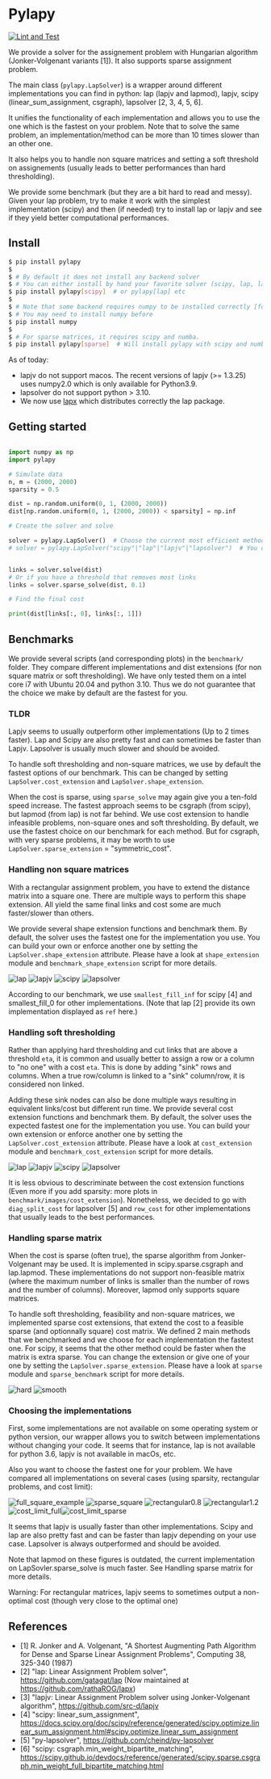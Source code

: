 # Pylapy

[![Lint and Test](https://github.com/raphaelreme/pylapy/actions/workflows/tests.yml/badge.svg)](https://github.com/raphaelreme/pylapy/actions/workflows/tests.yml)

We provide a solver for the assignement problem with Hungarian algorithm (Jonker-Volgenant variants [1]). It also supports sparse assignment problem.

The main class (`pylapy.LapSolver`) is a wrapper around different implementations you can find in python: lap (lapjv and lapmod), lapjv, scipy (linear_sum_assignment, csgraph), lapsolver [2, 3, 4, 5, 6].

It unifies the functionality of each implementation and allows you to use the one which is the fastest
on your problem. Note that to solve the same problem, an implementation/method can be more than 10 times slower than an other one.

It also helps you to handle non square matrices and setting a soft threshold on assignements (usually leads
to better performances than hard thresholding).

We provide some benchmark (but they are a bit hard to read and messy). Given your lap problem, try to make it work with the simplest implementation (scipy) and then (if needed) try to install lap or lapjv and see if they yield better computational performances.


## Install

```bash
$ pip install pylapy
$
$ # By default it does not install any backend solver
$ # You can either install by hand your favorite solver (scipy, lap, lapjv, lapsolver)
$ pip install pylapy[scipy]  # or pylapy[lap] etc
$
$ # Note that some backend requires numpy to be installed correctly [for instance, the old lap distribution]
$ # You may need to install numpy before
$ pip install numpy
$
$ # For sparse matrices, it requires scipy and numba.
$ pip install pylapy[sparse]  # Will install pylapy with scipy and numba
```

As of today:
- lapjv do not support macos. The recent versions of lapjv (>= 1.3.25) uses numpy2.0 which is only available for Python3.9.
- lapsolver do not support python > 3.10.
- We now use [lapx](https://github.com/rathaROG/lapx) which distributes correctly the lap package.


## Getting started

```python

import numpy as np
import pylapy

# Simulate data
n, m = (2000, 2000)
sparsity = 0.5

dist = np.random.uniform(0, 1, (2000, 2000))
dist[np.random.uniform(0, 1, (2000, 2000)) < sparsity] = np.inf

# Create the solver and solve

solver = pylapy.LapSolver()  # Choose the current most efficient method that is installed
# solver = pylapy.LapSolver("scipy"|"lap"|"lapjv"|"lapsolver")  # You can choose which method you rather use


links = solver.solve(dist)
# Or if you have a threshold that removes most links
links = solver.sparse_solve(dist, 0.1)

# Find the final cost

print(dist[links[:, 0], links[:, 1]])
```

## Benchmarks

We provide several scripts (and corresponding plots) in the `benchmark/` folder. They compare different implementations
and dist extensions (for non square matrix or soft thresholding). We have only tested them on a intel core i7 with Ubuntu 20.04
and python 3.10. Thus we do not guarantee that the choice we make by default are the fastest for you. 

### TLDR
Lapjv seems to usually outperform other implementations (Up to 2 times faster). Lap and Scipy are also pretty fast and can sometimes be faster than Lapjv. Lapsolver is usually much slower and should be avoided.

To handle soft thresholding and non-square matrices, we use by default the fastest options of our benchmark. This can be changed by setting
`LapSolver.cost_extension` and `LapSolver.shape_extension`.

When the cost is sparse, using `sparse_solve` may again give you a ten-fold speed increase. The fastest approach seems to be csgraph (from scipy), but lapmod (from lap) is not far behind. We use cost extension to handle infeasible problems, non-square ones and soft thresholding. By default, we use the fastest choice on our benchmark for each method. But for csgraph, with very sparse problems, it may be worth to use `LapSolver.sparse_extension` = "symmetric_cost".


### Handling non square matrices

With a rectangular assignment problem, you have to extend the distance matrix into a square one. There are multiple ways
to perform this shape extension. All yield the same final links and cost some are much faster/slower than others.

We provide several shape extension functions and benchmark them. By default, the solver uses the fastest one for the implementation you use.
You can build your own or enforce another one by setting the `LapSolver.shape_extension` attribute. Please have a look at
`shape_extension` module and `benchmark_shape_extension` script for more details.

![lap](./benchmark/images/shape_extension/lap.png) ![lapjv](./benchmark/images/shape_extension/lapjv.png) ![scipy](./benchmark/images/shape_extension/scipy.png)
![lapsolver](./benchmark/images/shape_extension/lapsolver.png)

According to our benchmark, we use `smallest_fill_inf` for scipy [4] and smallest_fill_0 for other implementations. (Note that lap [2] provide its own implementation displayed as `ref` here.)

### Handling soft thresholding

Rather than applying hard thresholding and cut links that are above a threshold `eta`, it is common and usually
better to assign a row or a column to "no one" with a cost `eta`. This is done by adding "sink" rows and columns.
When a true row/column is linked to a "sink" column/row, it is considered non linked.

Adding these sink nodes can also be done multiple ways resulting in equivalent links/cost but different run time.
We provide several cost extension functions and benchmark them. By default, the solver uses the expected fastest one
for the implementation you use. You can build your own extension or enforce another one by setting the `LapSolver.cost_extension`
attribute. Please have a look at `cost_extension` module and `benchmark_cost_extension` script for more details.

![lap](./benchmark/images/cost_extension/lap.png) ![lapjv](./benchmark/images/cost_extension/lapjv.png) ![scipy](./benchmark/images/cost_extension/scipy.png)
![lapsolver](./benchmark/images/cost_extension/lapsolver.png)

It is less obvious to descriminate between the cost extension functions (Even more if you add sparsity: more plots in `benchmark/images/cost_extension`). Nonetheless,
we decided to go with `diag_split_cost` for lapsolver [5] and `row_cost` for other implementations that usually leads to the best performances.

### Handling sparse matrix

When the cost is sparse (often true), the sparse algorithm from Jonker-Volgenant may be used. It is implemented in scipy.sparse.csgraph and lap.lapmod. These implementations do not support non-feasible matrix (where the maximum number of links is smaller than the number of rows and the number of columns). Moreover, lapmod only supports square matrices.

To handle soft thresholding, feasibility and non-square matrices, we implemented sparse cost extensions, that extend the cost to a feasible sparse (and optionnally square) cost matrix. We defined 2 main methods that we benchmarked and we choose for each implementation the fastest one. For scipy, it seems that the other method could be faster when the matrix is extra sparse. You can change the extension or give one of your one by setting the `LapSolver.sparse_extension`. Please have a look at `sparse` module and `sparse_benchmark` script for more details.

![hard](./benchmark/images/sparse/experiment_hard_thresholding.png) ![smooth](./benchmark/images/sparse/experiment_smooth_thresholding.png)


### Choosing the implementations

First, some implementations are not available on some operating system or python version, our wrapper allows you to switch between implementations without
changing your code. It seems that for instance, lap is not available for python 3.6, lapjv is not available in macOs, etc.

Also you want to choose the fastest one for your problem. We have compared all implementations on several cases (using sparsity, rectangular problems, and cost limit):

![full_square_example](./benchmark/images/full_square.png) ![sparse_square](./benchmark/images/sparse_full_square.png) ![rectangular0.8](./benchmark/images/full_rectangular_0.8.png)
![rectangular1.2](./benchmark/images/full_rectangular_1.2.png)![cost_limit_full](./benchmark/images/partial_square.png)![cost_limit_sparse](./benchmark/images/sparse_partial_square.png)

It seems that lapjv is usually faster than other implementations. Scipy and lap are also pretty fast and can be faster than lapjv depending on your use case. Lapsolver is always outperformed and should be avoided.

Note that lapmod on these figures is outdated, the current implementation on LapSovler.sparse_solve is much faster. See Handling sparse matrix for more details.

Warning: For rectangular matrices, lapjv seems to sometimes output a non-optimal cost (though very close to the optimal one)

## References

* [1] R. Jonker and A. Volgenant, "A Shortest Augmenting Path Algorithm for Dense and Sparse Linear Assignment Problems", Computing 38, 325-340 (1987)
* [2] "lap: Linear Assignment Problem solver", https://github.com/gatagat/lap (Now maintained at https://github.com/rathaROG/lapx)
* [3] "lapjv: Linear Assignment Problem solver using Jonker-Volgenant algorithm", https://github.com/src-d/lapjv
* [4] "scipy: linear_sum_assignment", https://docs.scipy.org/doc/scipy/reference/generated/scipy.optimize.linear_sum_assignment.html#scipy.optimize.linear_sum_assignment
* [5] "py-lapsolver", https://github.com/cheind/py-lapsolver
* [6] "scipy: csgraph.min_weight_bipartite_matching", https://scipy.github.io/devdocs/reference/generated/scipy.sparse.csgraph.min_weight_full_bipartite_matching.html
